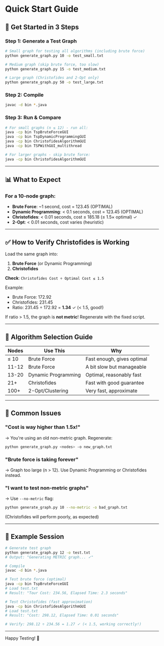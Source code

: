 # Quick Start Guide

## 🚀 Get Started in 3 Steps

### Step 1: Generate a Test Graph

```bash
# Small graph for testing all algorithms (including brute force)
python generate_graph.py 10 -o test_small.txt

# Medium graph (skip brute force, too slow)
python generate_graph.py 15 -o test_medium.txt

# Large graph (Christofides and 2-Opt only)
python generate_graph.py 50 -o test_large.txt
```

### Step 2: Compile

```bash
javac -d bin *.java
```

### Step 3: Run & Compare

```bash
# For small graphs (n ≤ 12) - run all:
java -cp bin TspBruteForceGUI
java -cp bin TspDynamicProgrammingGUI
java -cp bin ChristofidesAlgorithmGUI
java -cp bin TSPWithGUI_multithread

# For larger graphs - skip brute force:
java -cp bin ChristofidesAlgorithmGUI
```

---

## 📊 What to Expect

### For a 10-node graph:

- **Brute Force**: ~1 second, cost = 123.45 (OPTIMAL)
- **Dynamic Programming**: < 0.1 seconds, cost = 123.45 (OPTIMAL)
- **Christofides**: < 0.01 seconds, cost ≤ 185.18 (≤ 1.5× optimal) ✓
- **2-Opt**: < 0.01 seconds, cost varies (heuristic)

---

## ✅ How to Verify Christofides is Working

Load the same graph into:

1. **Brute Force** (or Dynamic Programming)
2. **Christofides**

**Check**: `Christofides Cost ÷ Optimal Cost ≤ 1.5`

Example:

- Brute Force: 172.92
- Christofides: 231.45
- Ratio: 231.45 ÷ 172.92 = **1.34** ✓ (< 1.5, good!)

If ratio > 1.5, the graph is **not metric**! Regenerate with the fixed script.

---

## 🎯 Algorithm Selection Guide

| Nodes | Use This            | Why                        |
| ----- | ------------------- | -------------------------- |
| ≤ 10  | Brute Force         | Fast enough, gives optimal |
| 11-12 | Brute Force         | A bit slow but manageable  |
| 13-20 | Dynamic Programming | Optimal, reasonably fast   |
| 21+   | Christofides        | Fast with good guarantee   |
| 100+  | 2-Opt/Clustering    | Very fast, approximate     |

---

## 🔧 Common Issues

### "Cost is way higher than 1.5x!"

→ You're using an old non-metric graph. Regenerate:

```bash
python generate_graph.py <nodes> -o new_graph.txt
```

### "Brute force is taking forever"

→ Graph too large (n > 12). Use Dynamic Programming or Christofides instead.

### "I want to test non-metric graphs"

→ Use `--no-metric` flag:

```bash
python generate_graph.py 10 --no-metric -o bad_graph.txt
```

(Christofides will perform poorly, as expected)

---

## 📝 Example Session

```bash
# Generate test graph
python generate_graph.py 12 -o test.txt
# Output: "Generating METRIC graph... ✓"

# Compile
javac -d bin *.java

# Test brute force (optimal)
java -cp bin TspBruteForceGUI
# Load test.txt
# Result: "Tour Cost: 234.56, Elapsed Time: 2.3 seconds"

# Test Christofides (fast approximation)
java -cp bin ChristofidesAlgorithmGUI
# Load test.txt
# Result: "Cost: 298.12, Elapsed Time: 0.01 seconds"

# Verify: 298.12 ÷ 234.56 = 1.27 ✓ (< 1.5, working correctly!)
```

---

Happy Testing! 🎉
